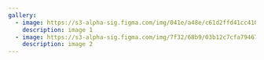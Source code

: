 ```yaml
---
gallery:
  - image: https://s3-alpha-sig.figma.com/img/041e/a48e/c61d2ffd41cc410fef1801045801bab2?Expires=1658707200&Signature=VBrNmbQ8spiu9RT6BFiFF4IBTHLMyLAvrGMATRKGft-0Av5S2CoojJHokmUALJII1ip4~N82~LPlOe-Zt3nOQv84Igdj8DeugARH5c0B6ap75nxxCl2pz9zGgvHuy6GJSaZvvitmQovGDmcw-qP1pnUdGBFTg2ZHaWkGILI7JVfb4GAtKN19KNEEn5zlEYuTWLkrtNzlQePscYzUL7ImGfHdq6ZIppZMFIByJjC~VdHO1ke03XFel4HBnV07wPohP0nfteGiu~7mpNgldnHsEZ0NvZAB9UVvCX4~uMJV~TLl0TZw37Rb~zgKO-qIXR2lNjpdhcmJdjI9hIfkhKmOIA__&Key-Pair-Id=APKAINTVSUGEWH5XD5UA
    description: image 1
  - image: https://s3-alpha-sig.figma.com/img/7f32/68b9/03b12c7cfa79467b8e93838d40f030dc?Expires=1658707200&Signature=B1jLDniDZ6aW1Qgl4B2Xdi9sjSMNJC5n2GKO8qMtMBixA6T4MjBqtpmEiLOi6YALqCS6WR8~ojL0bEMSfdysxjUR8GBF7sfhAMKUG3XQIFlXTR85X74RFIs7~pHoWKV2-zsPOGNvrdefE497jGRFBRe28DlloAYCnGZX0wWNDrRmNftT8jONODa7v-7E2pH0VwUJBzF-KN2C1w08Zh4rSg43osUgniSIaW6PGkEB7klwXL-TnCQyEQFLQ3uf0l-uFdpDfp4AfHLoxvXDPzHz~TOCWZ2lHoiWzwmRLoVr4PetLFhVGSTmiUVZtCf0FeJgtkbl1Wiek-YZ8tlRpGlDjw__&Key-Pair-Id=APKAINTVSUGEWH5XD5UA
    description: image 2
---
```

